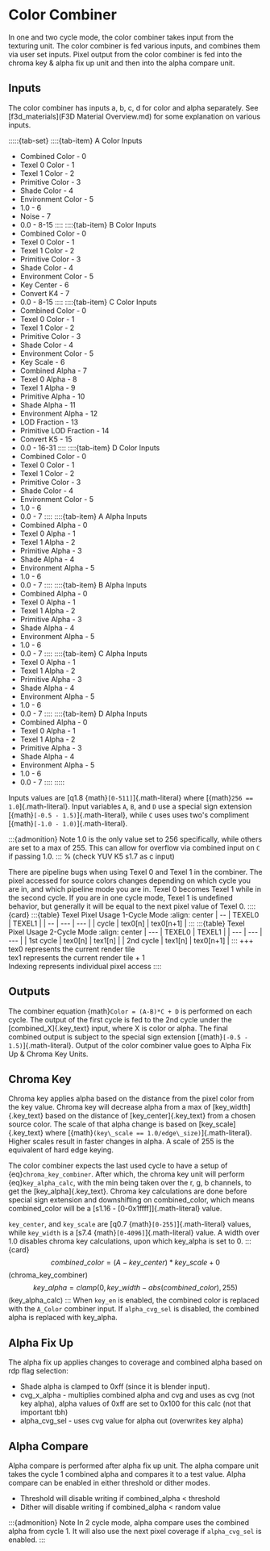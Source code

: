 # Color Combiner

In one and two cycle mode, the color combiner takes input from the texturing unit. The color combiner is fed various inputs, and combines them via user set inputs. Pixel output from the color combiner is fed into the chroma key & alpha fix up unit and then into the alpha compare unit.

## Inputs

The color combiner has inputs a, b, c, d for color and alpha separately.
See [f3d_materials](F3D Material Overview.md) for some explanation on various inputs.

:::::{tab-set}
::::{tab-item} A Color Inputs
* Combined Color - 0
* Texel 0 Color - 1
* Texel 1 Color - 2
* Primitive Color - 3
* Shade Color - 4
* Environment Color - 5
* 1.0 - 6
* Noise - 7
* 0.0 - 8-15
::::
::::{tab-item} B Color Inputs
* Combined Color - 0
* Texel 0 Color - 1
* Texel 1 Color - 2
* Primitive Color - 3
* Shade Color - 4
* Environment Color - 5
* Key Center - 6
* Convert K4 - 7
* 0.0 - 8-15
::::
::::{tab-item} C Color Inputs
* Combined Color - 0
* Texel 0 Color - 1
* Texel 1 Color - 2
* Primitive Color - 3
* Shade Color - 4
* Environment Color - 5
* Key Scale - 6
* Combined Alpha - 7
* Texel 0 Alpha - 8
* Texel 1 Alpha - 9
* Primitive Alpha - 10
* Shade Alpha - 11
* Environment Alpha - 12
* LOD Fraction - 13
* Primitive LOD Fraction - 14
* Convert K5 - 15
* 0.0 - 16-31
::::
::::{tab-item} D Color Inputs
* Combined Color - 0
* Texel 0 Color - 1
* Texel 1 Color - 2
* Primitive Color - 3
* Shade Color - 4
* Environment Color - 5
* 1.0 - 6
* 0.0 - 7
::::
::::{tab-item} A Alpha Inputs
* Combined Alpha - 0
* Texel 0 Alpha - 1
* Texel 1 Alpha - 2
* Primitive Alpha - 3
* Shade Alpha - 4
* Environment Alpha - 5
* 1.0 - 6
* 0.0 - 7
::::
::::{tab-item} B Alpha Inputs
* Combined Alpha - 0
* Texel 0 Alpha - 1
* Texel 1 Alpha - 2
* Primitive Alpha - 3
* Shade Alpha - 4
* Environment Alpha - 5
* 1.0 - 6
* 0.0 - 7
::::
::::{tab-item} C Alpha Inputs
* Texel 0 Alpha - 1
* Texel 1 Alpha - 2
* Primitive Alpha - 3
* Shade Alpha - 4
* Environment Alpha - 5
* 1.0 - 6
* 0.0 - 7
::::
::::{tab-item} D Alpha Inputs
* Combined Alpha - 0
* Texel 0 Alpha - 1
* Texel 1 Alpha - 2
* Primitive Alpha - 3
* Shade Alpha - 4
* Environment Alpha - 5
* 1.0 - 6
* 0.0 - 7
::::
:::::

Inputs values are [q1.8  {math}`[0-511]`]{.math-literal} where [{math}`256 == 1.0`]{.math-literal}.
Input variables `A`, `B`, and `D` use a special sign extension [{math}`[-0.5 - 1.5)`]{.math-literal}, while `C` uses uses two's compliment [{math}`[-1.0 - 1.0)`]{.math-literal}.

:::{admonition} Note
1.0 is the only value set to 256 specifically, while others are set to a max of 255. This can allow for overflow via combined input on `C` if passing 1.0.
:::
% (check YUV K5 s1.7 as c input)

There are pipeline bugs when using Texel 0 and Texel 1 in the combiner. The pixel accessed for source colors changes depending on which cycle you are in, and which pipeline mode you are in. Texel 0 becomes Texel 1 while in the second cycle. If you are in one cycle mode, Texel 1 is undefined behavior, but generally it will be equal to the next pixel value of Texel 0.
::::{card}
:::{table} Texel Pixel Usage 1-Cycle Mode
:align: center
| --    | TEXEL0  | TEXEL1    |
| --    | ---     | ---       |
| cycle | tex0[n] | tex0[n+1] |
:::
:::{table} Texel Pixel Usage 2-Cycle Mode
:align: center
| ---       | TEXEL0  | TEXEL1    |
| ---       | ---     | ---       |
| 1st cycle | tex0[n] | tex1[n]   |
| 2nd cycle | tex1[n] | tex0[n+1] |
:::
+++
tex0 represents the current render tile<br>
tex1 represents the current render tile + 1<br>
Indexing represents individual pixel access
::::

## Outputs

The combiner equation {math}`Color = (A-B)*C + D` is performed on each cycle. The output of the first cycle is fed to the 2nd cycle under the [combined_X]{.key_text} input, where X is color or alpha. The final combined output is subject to the special sign extension [{math}`[-0.5 - 1.5)`]{.math-literal}.
Output of the color combiner value goes to Alpha Fix Up & Chroma Key Units.

## Chroma Key

Chroma key applies alpha based on the distance from the pixel color from the key value. Chroma key will decrease alpha from a max of [key_width]{.key_text} based on the distance of [key_center]{.key_text} from a chosen source color. The scale of that alpha change is based on [key_scale]{.key_text} where [{math}`(key\_scale == 1.0/edge\_size)`]{.math-literal}. Higher scales result in faster changes in alpha. A scale of 255 is the equivalent of hard edge keying.

The color combiner expects the last used cycle to have a setup of {eq}`chroma_key_combiner`. After which, the chroma key unit will perform {eq}`key_alpha_calc`, with the min being taken over the r, g, b channels, to get the [key_alpha]{.key_text}. Chroma key calculations are done before special sign extension and downshifting on combined_color, which means combined_color will be a [s1.16 - [0-0x1ffff]]{.math-literal} value.

`key_center`, and `key_scale` are [q0.7  {math}`[0-255]`]{.math-literal} values, while `key_width` is a [s7.4  {math}`[0-4096]`]{.math-literal} value. A width over 1.0 disables chroma key calculations, upon which key_alpha is set to 0.
:::{card}
$$
combined\_color = (A - key\_center)*key\_scale + 0
$$(chroma_key_combiner)
$$
key\_alpha = clamp(0, key\_width - abs(combined\_color), 255)
$$(key_alpha_calc)
:::
When `key_en` is enabled, the combined color is replaced with the `A_Color` combiner input.
If `alpha_cvg_sel` is disabled, the combined alpha is replaced with key_alpha.

## Alpha Fix Up

The alpha fix up applies changes to coverage and combined alpha based on rdp flag selection:

* Shade alpha is clamped to 0xff (since it is blender input).
* cvg_x_alpha - multiplies combined alpha and cvg and uses as cvg (not key alpha), alpha values of 0xff are set to 0x100 for this calc (not that important tbh)
* alpha_cvg_sel - uses cvg value for alpha out (overwrites key alpha)

## Alpha Compare

Alpha compare is performed after alpha fix up unit. The alpha compare unit takes the cycle 1 combined alpha and compares it to a test value. Alpha compare can be enabled in either threshold or dither modes.
* Threshold will disable writing if combined_alpha < threshold
* Dither will disable writing if combined_alpha < random value

:::{admonition} Note
In 2 cycle mode, alpha compare uses the combined alpha from cycle 1. It will also use the next pixel coverage if `alpha_cvg_sel` is enabled.
:::
